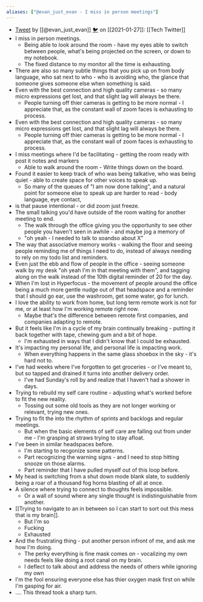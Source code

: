 ```yaml
---
aliases: ["@evan_just_evan - I miss in person meetings"]
---
```

- [Tweet](https://twitter.com/i/status/1354415951693938694) by [[@evan_just_evan]] [🐦](https://twitter.com/evan_just_evan) on [[2021-01-27]]:  [[Tech Twitter]]
- I miss in person meetings.
  - Being able to look around the room - have my eyes able to switch between people, what's being projected on the screen, or down to my notebook.
  - The fixed distance to my monitor all the time is exhausting.
- There are also so many subtle things that you pick up on from body language, who sat next to who - who is avoiding who, the glance that someone gives someone else when something is said.
- Even with the best connection and high quality cameras - so many micro expressions get lost, and that slight lag will always be there.
  - People turning off thier cameras is getting to be more normal - I appreciate that, as the constant wall of zoom faces is exhausting to process.
- Even with the best connection and high quality cameras - so many micro expressions get lost, and that slight lag will always be there.
  - People turning off thier cameras is getting to be more normal - I appreciate that, as the constant wall of zoom faces is exhausting to process.
- I miss meetings where I'd be facilitating - getting the room ready with post it notes and markers
  - Able to walk around the room - Write things down on the board.
- Found it easier to keep track of who was being talkative, who was being quiet - able to create space for other voices to speak up.
  - So many of the queues of "I am now done talking", and a natural point for someone else to speak up are harder to read - body language, eye contact,
- is that pause intentional - or did zoom just freeze.
- The small talking you'd have outside of the room waiting for another meeting to end.
  - The walk through the office giving you the opportunity to see other people you haven't seen in awhile - and maybe jog a memory of
  - "oh yeah - I needed to talk to soandso about X"
- The way that associative memory works - walking the floor and seeing people reminding me of things I need to do, instead of always needing to rely on my todo list and reminders.
- Even just the ebb and flow of people in the office - seeing someone walk by my desk "oh yeah I'm in that meeting with them", and tagging along on the walk instead of the 10th digital reminder of 20 for the day.
- When I'm lost in Hyperfocus - the movement of people around the office being a much more gentle nudge out of that headspace and a reminder that I should go ear, use the washroom, get some water, go for lunch.
- I love the ability to work from home, but long term remote work is not for me, or at least how I'm working remote right now.
  - Maybe that's the difference between remote first companies, and companies adapting to remote.
- But it feels like I'm in a cycle of my brain continually breaking - putting it back together with tape, chewing gum and a bit of hope.
  - I'm exhausted in ways that I didn't know that I could be exhausted.
- It's impacting my personal life, and personal life is impacting work.
  - When everything happens in the same glass shoebox in the sky - it's hard not to.
- I've had weeks where I've forgotten to get groceries - or I've meant to, but so tapped and drained it turns into another delivery order.
  - I've had Sunday's roll by and realize that I haven't had a shower in days.
- Trying to rebuild my self care routine - adjusting what's worked before to fit the new reality.
  - Tossing out some old tools as they are not longer working or relevant, trying new ones.
- Trying to fit the into the rhythm of sprints and backlogs and regular meetings.
  - But when the basic elements of self care are falling out from under me - I'm grasping at straws trying to stay afloat.
- I've been in similar headspaces before.
  - I'm starting to recgonize some patterns.
  - Part recognizing the warning signs - and I need to stop hitting snooze on those alarms.
  - Part reminder that I have pulled myself out of this loop before.
- My head is switching from a shut down mode blank slate, to suddenly being a roar of a thousand fog horns blasting of all at once.
- A silence where trying to connect to thoughts feels impossible.
  - Or a wall of sound where any single thought is indistinguishable from another.
- [[Trying to navigate to an in between so I can start to sort out this mess that is my brain]].
  - But I'm so
  - Fucking
  - Exhausted
- And the frustrating thing - put another person infront of me, and ask me how I'm doing.
  - The perky everything is fine mask comes on - vocalizing my own needs feels like doing a root canal on my brain.
  - I deflect to talk about and address the needs of others while ignoring my own
- I'm the fool ensuring everyone else has thier oxygen mask first on while I'm gasping for air.
- .... This thread took a sharp turn.
